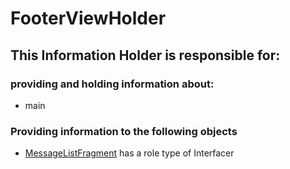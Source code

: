 # FooterViewHolder
## This Information Holder is responsible for:
### providing and holding information about: 
* main
### Providing information to the following objects 
* [MessageListFragment](../Interfacers/MessageListFragment.md) has a role type of Interfacer
